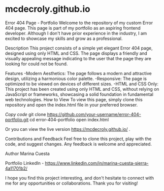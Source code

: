 # mcdecroly.github.io
Error 404 Page - Portfolio
Welcome to the repository of my custom Error 404 page. This page is part of my portfolio as an aspiring frontend developer. Although I don't have prior experience in the industry, I am excited to showcase my skills and grow as a professional.

Description
This project consists of a simple yet elegant Error 404 page, designed using only HTML and CSS. The page displays a friendly and visually appealing message indicating to the user that the page they are looking for could not be found.

Features
-Modern Aesthetics: The page follows a modern and attractive design, utilizing a harmonious color palette.
-Responsive: The page is optimized to be viewed on devices of different sizes.
-HTML and CSS Only: This project has been created using only HTML and CSS, without relying on JavaScript or frameworks, showcasing a solid foundation in fundamental web technologies.
How to View
To view this page, simply clone this repository and open the index.html file in your preferred browser.

*Copy code*
git clone https://github.com/your-username/error-404-portfolio.git
cd error-404-portfolio
open index.html

Or you can view the live version https://mcdecroly.github.io/ .

Contributions and Feedback
Feel free to clone this project, play with the code, and suggest changes. Any feedback is welcome and appreciated.

Author
Marina Cuesta

Portfolio
LinkedIn - https://www.linkedin.com/in/marina-cuesta-sierra-4a11701b2/

I hope you find this project interesting, and don't hesitate to connect with me for any opportunities or collaborations. Thank you for visiting!
